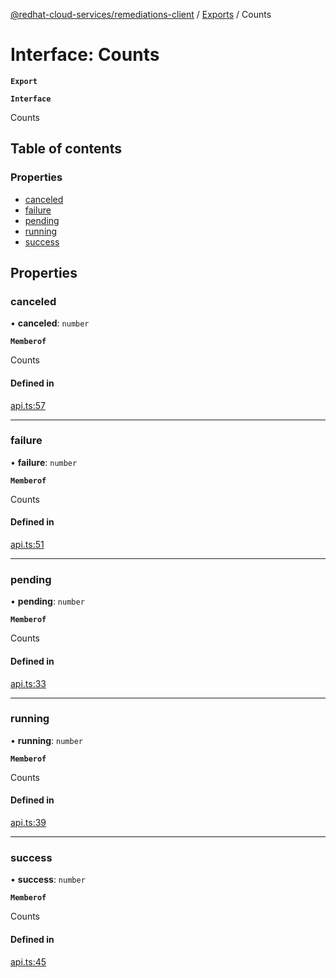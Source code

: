 [@redhat-cloud-services/remediations-client](../README.md) / [Exports](../modules.md) / Counts

# Interface: Counts

**`Export`**

**`Interface`**

Counts

## Table of contents

### Properties

- [canceled](Counts.md#canceled)
- [failure](Counts.md#failure)
- [pending](Counts.md#pending)
- [running](Counts.md#running)
- [success](Counts.md#success)

## Properties

### canceled

• **canceled**: `number`

**`Memberof`**

Counts

#### Defined in

[api.ts:57](https://github.com/mkholjuraev/javascript-clients/blob/master/packages/remediations/api.ts#L57)

___

### failure

• **failure**: `number`

**`Memberof`**

Counts

#### Defined in

[api.ts:51](https://github.com/mkholjuraev/javascript-clients/blob/master/packages/remediations/api.ts#L51)

___

### pending

• **pending**: `number`

**`Memberof`**

Counts

#### Defined in

[api.ts:33](https://github.com/mkholjuraev/javascript-clients/blob/master/packages/remediations/api.ts#L33)

___

### running

• **running**: `number`

**`Memberof`**

Counts

#### Defined in

[api.ts:39](https://github.com/mkholjuraev/javascript-clients/blob/master/packages/remediations/api.ts#L39)

___

### success

• **success**: `number`

**`Memberof`**

Counts

#### Defined in

[api.ts:45](https://github.com/mkholjuraev/javascript-clients/blob/master/packages/remediations/api.ts#L45)
